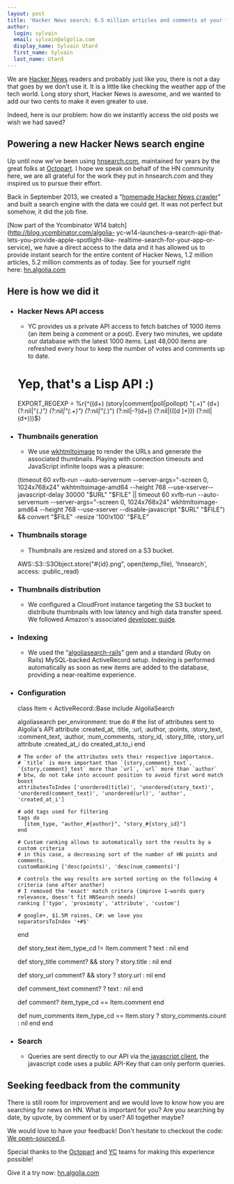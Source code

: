 ```yaml
---
layout: post
title: 'Hacker News search: 6.5 million articles and comments at your fingertips'
author:
  login: sylvain
  email: sylvain@algolia.com
  display_name: Sylvain Utard
  first_name: Sylvain
  last_name: Utard
---
```


We are [Hacker News](https://news.ycombinator.com) readers and probably just
like you, there is not a day that goes by we don’t use it. It is a little like
checking the weather app of the tech world. Long story short, Hacker News is
awesome, and we wanted to add our two cents to make it even greater to use.

Indeed, here is our problem: how do we instantly access the old posts we wish
we had saved?

## Powering a new Hacker News search engine

Up until now we’ve been using [hnsearch.com](http://www.hnsearch.com),
maintained for years by the great folks at [Octopart](http://octopart.com/). I
hope we speak on behalf of the HN community here, we are all grateful for the
work they put in hnsearch.com and they inspired us to pursue their effort.

Back in September 2013, we created a “[homemade Hacker News
crawler](https://news.ycombinator.com/item?id=6476003)” and built a search
engine with the data we could get. It was not perfect but somehow, it did the
job fine.

[Now part of the Ycombinator W14 batch](http://blog.ycombinator.com/algolia-
yc-w14-launches-a-search-api-that-lets-you-provide-apple-spotlight-like-
realtime-search-for-your-app-or-service), we have a direct access to the data
and it has allowed us to provide instant search for the entire content of
Hacker News, 1.2 million articles, 5.2 million comments as of today. See for
yourself right here: [hn.algolia.com](http://hn.algolia.com/)

## Here is how we did it

  * ### Hacker News API access

    * YC provides us a private API access to fetch batches of 1000 items (an item being a comment or a post). Every two minutes, we update our database with the latest 1000 items. Last 48,000 items are refreshed every hour to keep the number of votes and comments up to date.
    
    # Yep, that's a Lisp API :)
    EXPORT_REGEXP = %r{^((d+) (story|comment|poll|pollopt) "(.+)" (d+) (?:nil|"(.*)") (?:nil|"(.+)") (?:nil|"(.*)") (?:nil|-?(d+)) (?:nil|(([d ]+))) (?:nil|(d+)))$}

  * ### Thumbnails generation

    * We use [wkhtmltoimage](https://code.google.com/p/wkhtmltopdf/) to render the URLs and generate the associated thumbnails. Playing with connection timeouts and JavaScript infinite loops was a pleasure:
    
    (timeout 60 xvfb-run --auto-servernum --server-args="-screen 0, 1024x768x24" 
    wkhtmltoimage-amd64 --height 768 --use-xserver--javascript-delay 30000 "$URL" "$FILE" || 
    timeout 60 xvfb-run --auto-servernum --server-args="-screen 0, 1024x768x24" 
    wkhtmltoimage-amd64 --height 768 --use-xserver --disable-javascript "$URL" "$FILE") && 
    convert "$FILE" -resize '100!x100' "$FILE"

  * ### Thumbnails storage

    * Thumbnails are resized and stored on a S3 bucket.
    
    AWS::S3::S3Object.store("#{id}.png", open(temp_file), 'hnsearch', access: :public_read)

  * ### Thumbnails distribution

    * We configured a CloudFront instance targeting the S3 bucket to distribute thumbnails with low latency and high data transfer speed. We followed Amazon's associated [developer guide](http://docs.aws.amazon.com/AmazonCloudFront/latest/DeveloperGuide/MigrateS3ToCloudFront.html).
  * ### Indexing

    * We used the “[algoliasearch-rails](https://github.com/algolia/algoliasearch-rails)” gem and a standard (Ruby on Rails) MySQL-backed ActiveRecord setup. Indexing is performed automatically as soon as new items are added to the database, providing a near-realtime experience.
  * ### Configuration
    
    class Item < ActiveRecord::Base
      include AlgoliaSearch
    
      algoliasearch per_environment: true do
        # the list of attributes sent to Algolia's API
        attribute :created_at, :title, :url, :author, :points, :story_text, :comment_text, :author, :num_comments, :story_id, :story_title, :story_url
        attribute :created_at_i do
          created_at.to_i
        end
    
        # The order of the attributes sets their respective importance.
        # `title` is more important than `{story,comment}_text`, `{story,comment}_text` more than `url`, `url` more than `author`
        # btw, do not take into account position to avoid first word match boost
        attributesToIndex ['unordered(title)', 'unordered(story_text)', 'unordered(comment_text)', 'unordered(url)', 'author', 'created_at_i']
    
        # add tags used for filtering
        tags do
          [item_type, "author_#{author}", "story_#{story_id}"]
        end
    
        # Custom ranking allows to automatically sort the results by a custom criteria
        # in this case, a decreasing sort of the number of HN points and comments.
        customRanking ['desc(points)', 'desc(num_comments)']
    
        # controls the way results are sorted sorting on the following 4 criteria (one after another)
        # I removed the 'exact' match critera (improve 1-words query relevance, doesn't fit HNSearch needs)
        ranking ['typo', 'proximity', 'attribute', 'custom']
    
        # google+, $1.5M raises, C#: we love you
        separatorsToIndex '+#$'
      end
    
      def story_text
        item_type_cd != Item.comment ? text : nil
      end
    
      def story_title
        comment? && story ? story.title : nil
      end
    
      def story_url
        comment? && story ? story.url : nil
      end
    
      def comment_text
        comment? ? text : nil
      end
    
      def comment?
        item_type_cd == Item.comment
      end
    
      def num_comments
        item_type_cd == Item.story ? story_comments.count : nil
      end
    end

  * ### Search

    * Queries are sent directly to our API via the[ javascript client](https://github.com/algolia/algoliasearch-client-js), the javascript code uses a public API-Key that can only perform queries.

## Seeking feedback from the community

There is still room for improvement and we would love to know how you are
searching for news on HN. What is important for you? Are you searching by
date, by upvote, by comment or by user? All together maybe?

We would love to have your feedback! Don't hesitate to checkout the code: [We
open-sourced it](https://github.com/algolia/hn-search).

Special thanks to the [Octopart](http://octopart.com/) and
[YC](http://ycombinator.com/) teams for making this experience possible!

Give it a try now: [hn.algolia.com](http://hn.algolia.com)

